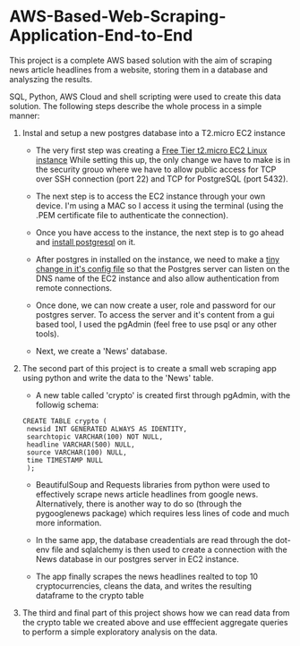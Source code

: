 # AWS-Based-Web-Scraping-Application-End-to-End


This project is a complete AWS based solution with the aim of scraping news article headlines from a website, storing them in a database and analyszing the results. 

SQL, Python, AWS Cloud and shell scripting were used to create this data solution. The following steps describe the whole process in a simple manner:

1. Instal and setup a new postgres database into a T2.micro EC2 instance

    * The very first step was creating a [Free Tier t2.micro EC2 Linux instance](https://docs.aws.amazon.com/AWSEC2/latest/UserGuide/EC2_GetStarted.html)
    While setting this up, the only change we have to make is in the security grouo where we have to allow public access for TCP over SSH connection (port 22) and TCP for PostgreSQL (port 5432). 

    * The next step is to access the EC2 instance through your own device. I'm using a MAC so I access it using the terminal (using the .PEM certificate file to authenticate the connection). 

    * Once you have access to the instance, the next step is to go ahead and [install postgresql](https://www.how2shout.com/linux/install-postgresql-13-on-aws-ec2-amazon-linux-2/) on it. 

    * After postgres in installed on the instance, we need to make a [tiny change in it's config file](https://betterprogramming.pub/how-to-provision-a-cheap-postgresql-database-in-aws-ec2-9984ff3ddaea) so that the Postgres server can listen on the DNS name of the EC2 instance and also allow authentication from remote connections. 

    * Once done, we can now create a user, role and password for our postgres server. To access the server and it's content from a gui based tool, I used the pgAdmin (feel free to use psql or any other tools).

    * Next, we create a 'News' database.  

2. The second part of this project is to create a small web scraping app using python and write the data to the 'News' table.   

     * A new table called 'crypto' is created first through pgAdmin, with the followig schema:

     ```
     CREATE TABLE crypto (
      newsid INT GENERATED ALWAYS AS IDENTITY,
      searchtopic VARCHAR(100) NOT NULL,
      headline VARCHAR(500) NULL,
      source VARCHAR(100) NULL,
      time TIMESTAMP NULL
      );

     ```

     *  BeautifulSoup and Requests libraries from python were used to effectively scrape news article headlines from google news. Alternatively, there is another way to do so (through the pygooglenews package) which requires less lines of code and much more information. 

     * In the same app, the database creadentials are read through the dot-env file and sqlalchemy is then used to create a connection with the News database in our postgres server in EC2 instance. 

     * The app finally scrapes the news headlines realted to top 10 cryptocurrencies, cleans the data, and writes the resulting dataframe to the crypto table

3.  The third and final part of this project shows how we can read data from the crypto table we created above and use efffecient aggregate queries to perform a simple exploratory analysis on the data. 
